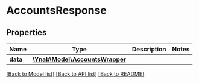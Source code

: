# AccountsResponse

## Properties
Name | Type | Description | Notes
------------ | ------------- | ------------- | -------------
**data** | [**\Ynab\Model\AccountsWrapper**](AccountsWrapper.md) |  | 

[[Back to Model list]](../README.md#documentation-for-models) [[Back to API list]](../README.md#documentation-for-api-endpoints) [[Back to README]](../README.md)



